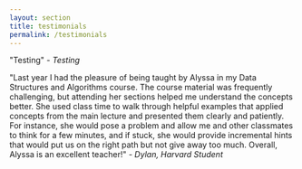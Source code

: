 ```yaml
---
layout: section
title: testimonials
permalink: /testimonials
---
```

<!-- {% include sections/last_post.html last_post=site.speeches.last%}
{% include sections/items_except_last.html items=site.speeches%} -->

"Testing" *- <span class='testifier'>Testing </span>*

"Last year I had the pleasure of being taught by Alyssa in my Data Structures and Algorithms course. The course material was frequently challenging, but attending her sections helped me understand the concepts better. She used class time to walk through helpful examples that applied concepts from the main lecture and presented them clearly and patiently. For instance, she would pose a problem and allow me and other classmates to think for a few minutes, and if stuck, she would provide incremental hints that would put us on the right path but not give away too much. Overall, Alyssa is an excellent teacher!" *- <span class='testifier'>Dylan, Harvard Student </span>*

